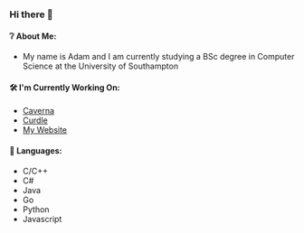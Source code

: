 ### Hi there 👋

#### ❔ About Me:
  - My name is Adam and I am currently studying a BSc degree in Computer Science at the University of Southampton
#### 🛠️ I'm Currently Working On:
  - [Caverna](https://www.github.com/inventor02/caverna)
  - [Curdle](https://www.github.com/inventor02/curdle)
  - [My Website](https://www.github.com/a-caine/website)
#### 💬 Languages:
  - C/C++
  - C#
  - Java
  - Go
  - Python
  - Javascript

<!--
**a-caine/a-caine** is a ✨ _special_ ✨ repository because its `README.md` (this file) appears on your GitHub profile.

Here are some ideas to get you started:

- 🔭 I’m currently working on ...
- 🌱 I’m currently learning ...
- 👯 I’m looking to collaborate on ...
- 🤔 I’m looking for help with ...
- 💬 Ask me about ...
- 📫 How to reach me: ...
- 😄 Pronouns: ...
- ⚡ Fun fact: ...
-->
